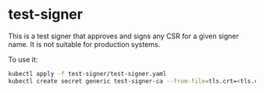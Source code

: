 # test-signer

This is a test signer that approves and signs any CSR for a given signer name. It is not suitable for production systems.

To use it:

```bash
kubectl apply -f test-signer/test-signer.yaml 
kubectl create secret generic test-signer-ca --from-file=tls.crt=<tls.crt> --from-file=tls.key=<tls.key> -n test-signer
```
